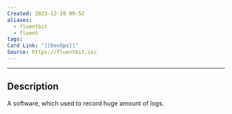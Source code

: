 ```yaml
---
Created: 2023-12-28 09:52
aliases:
  - fluentbit
  - fluent
tags: 
Card Link: "[[DevOps]]"
Source: https://fluentbit.io/
---
```

---
## Description

A software, which used to record huge amount of logs.

